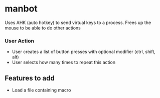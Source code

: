 # manbot
Uses AHK (auto hotkey) to send virtual keys to a process.
Frees up the mouse to be able to do other actions

### User Action
- User creates a list of button presses with optional modifier (ctrl, shift, alt)
- User selects how many times to repeat this action

## Features to add
- Load a file containing macro
